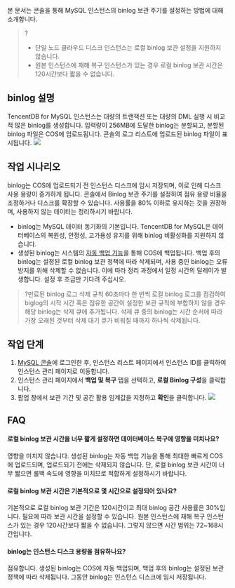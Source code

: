 본 문서는 콘솔을 통해 MySQL 인스턴스의 binlog 보관 주기를 설정하는 방법에 대해 소개합니다.
>?
>- 단일 노드 클라우드 디스크 인스턴스는 로컬 binlog 보관 설정을 지원하지 않습니다.
>- 원본 인스턴스에 재해 복구 인스턴스가 있는 경우 로컬 binlog 보관 시간은 120시간보다 짧을 수 없습니다. 

## binlog 설명
TencentDB for MySQL 인스턴스는 대량의 트랜잭션 또는 대량의 DML 실행 시 비교적 많은 binlog를 생성합니다. 입력량이 256MB에 도달한 binlog는 분할되고, 분할된 binlog 파일은 COS에 업로드됩니다. 콘솔의 로그 리스트에 업로드된 binlog 파일이 표시됩니다.
![](https://main.qcloudimg.com/raw/bcf3d0d2ac291ccebbcfebea05fd11f1.png)

## 작업 시나리오
binlog는 COS에 업로드되기 전 인스턴스 디스크에 임시 저장되며, 이로 인해 디스크 사용 용량이 증가하게 됩니다. 콘솔에서 Binlog 보관 주기를 설정하여 점유 용량 비율을 조정하거나 디스크를 확장할 수 있습니다. 사용률을 80% 이하로 유지하는 것을 권장하며, 사용하지 않는 데이터는 정리하시기 바랍니다.
- binlog는 MySQL 데이터 동기화의 기본입니다. TencentDB for MySQL은 데이터베이스의 복원성, 안정성, 고가용성 유지를 위해 binlog 비활성화를 지원하지 않습니다.
- 생성된 binlog는 시스템의 [자동 백업 기능](https://intl.cloud.tencent.com/document/product/236/37796)을 통해 COS에 백업됩니다. 백업 후의 binlog는 설정된 로컬 binlog 보관 정책에 따라 삭제되며, 사용 중인 binlog는 오류 방지를 위해 삭제할 수 없습니다. 이에 따라 정리 과정에서 일정 시간의 딜레이가 발생합니다. 설정 후 조금만 기다려 주십시오.
>?만료된 binlog 로그 삭제 규칙
>60초마다 한 번씩 로컬 binlog 로그를 점검하여 biglog의 시작 시간 혹은 점유한 공간이 설정한 보관 규칙에 부합하지 않을 경우 해당 binlog는 삭제 큐에 추가됩니다. 삭제 큐 중의 binlog는 시간 순서에 따라 가장 오래된 것부터 삭제 대기 큐가 비워질 때까지 하나씩 삭제됩니다.

## 작업 단계
1. [MySQL 콘솔](https://console.cloud.tencent.com/cdb)에 로그인한 후, 인스턴스 리스트 페이지에서 인스턴스 ID를 클릭하여 인스턴스 관리 페이지로 이동합니다.
2. 인스턴스 관리 페이지에서 **백업 및 복구** 탭을 선택하고, **로컬 Binlog 구성**을 클릭합니다.
3. 팝업 창에서 보관 기간 및 공간 활용 임계값을 지정하고 **확인**을 클릭합니다.
![](https://staticintl.cloudcachetci.com/yehe/backend-news/e5xL948_37.png)

## FAQ
#### 로컬 binlog 보관 시간을 너무 짧게 설정하면 데이터베이스 복구에 영향을 미치나요?
영향을 미치지 않습니다. 생성된 binlog는 자동 백업 기능을 통해 최대한 빠르게 COS에 업로드되며, 업로드되기 전에는 삭제되지 않습니다. 단, 로컬 binlog 보관 시간이 너무 짧으면 롤백 속도에 영향을 미치므로 적합하게 설정하시기 바랍니다.

#### 로컬 binlog 보관 시간은 기본적으로 몇 시간으로 설정되어 있나요?
기본적으로 로컬 binlog 보관 기간은 120시간이고 최대 binlog 공간 사용률은 30%입니다. 필요에 따라 보관 시간을 설정할 수 있습니다. 원본 인스턴스에 재해 복구 인스턴스가 있는 경우 120시간보다 짧을 수 없습니다. 그렇지 않으면 시간 범위는 72~168시간입니다.

#### binlog는 인스턴스 디스크 용량을 점유하나요?
점유합니다. 생성된 binlog는 COS에 자동 백업되며, 백업 후의 binlog는 설정된 보관 정책에 따라 삭제됩니다. 그동안 binlog는 인스턴스 디스크에 임시 저장됩니다.
